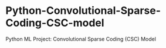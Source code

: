 # Python-Convolutional-Sparse-Coding-CSC-model
Python ML Project: Convolutional Sparse Coding (CSC) Model
